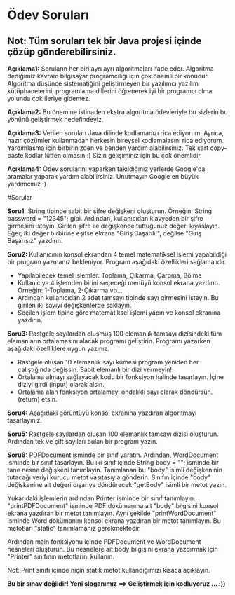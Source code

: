 
# Ödev Soruları

## Not: Tüm soruları tek bir Java projesi içinde çözüp gönderebilirsiniz.

**Açıklama1:** Soruların her biri ayrı ayrı algoritmaları ifade eder. Algoritma dediğimiz kavram bilgisayar programcılığı için çok önemli bir konudur.
Algoritma düşünce sistematiğini geliştirmeyen bir yazılımcı yazılım kütüphanelerini, programlama dillerini öğrenerek iyi bir programcı olma yolunda çok ileriye gidemez.

**Açıklama2:** Bu önemine istinaden ekstra algoritma ödevleriyle bu sizlerin bu yönünü geliştirmek hedefindeyiz.

**Açıklama3:** Verilen soruları Java dilinde kodlamanızı rica ediyorum. Ayrıca, hazır çözümler kullanmadan herkesin bireysel kodlamalasını rica ediyorum.
Yardımlaşma için birbirinizden ve benden yardım alabilirsiniz. Tek şart copy-paste kodlar lütfen olmasın :) Sizin gelişiminiz için bu çok önemlidir.

**Açıklama4:** Ödev sorularını yaparken takıldığınız yerlerde Google'da aramalar yaparak yardım alabilirsiniz. Unutmayın Google en büyük yardımcınız :)

#Sorular

**Soru1:** String tipinde sabit bir şifre değişkeni oluşturun. Örneğin: String password = "12345"; gibi. Ardından, kullanıcıdan klavyeden bir şifre girmesini isteyin.
Girilen şifre ile değişkende tuttuğunuz değeri kıyaslayın. Eğer, iki değer birbirine eşitse ekrana "Giriş Başarılı!", değilse "Giriş Başarısız" yazdırın.

**Soru2:** Kullanıcının konsol ekrandan 4 temel matematiksel işlemi yapabildiği bir program yazmanız bekleniyor. Program aşağıdaki özellikleri sağlamalıdır.

- Yapılabilecek temel işlemler: Toplama, Çıkarma, Çarpma, Bölme
- Kullanıcıya 4 işlemden birini seçeceği menüyü konsol ekrana yazdırın. Örneğin: 1-Toplama, 2-Çıkarma vb...
- Ardından kullanıcıdan 2 adet tamsayı tipinde sayı girmesini isteyin. Bu girilen iki sayıyı değişkenlerde saklayın.
- Seçilen işlem tipine göre matematiksel işlemi yapın ve konsol ekranına yazdırın.

**Soru3:** Rastgele sayılardan oluşmuş 100 elemanlık tamsayı dizisindeki tüm elemanların ortalamasını alacak programı geliştirin. Programı yazarken aşağıdaki özelliklere uygun yazınız.

- Rastgele oluşan 10 elemanlık sayı kümesi program yeniden her çalıştığında değişsin. Sabit elemanlı bir dizi vermeyin!
- Ortalama almayı sağlayacak kodu bir fonksiyon halinde tasarlayın. İçine diziyi girdi (input) olarak alsın.
- Ortalama alan fonksiyon ortalamayı ondalıklı sayı olarak döndürsün. (return) etsin.

**Soru4:** Aşağıdaki görüntüyü konsol ekranına yazdıran algoritmayı tasarlayınız.


**Soru5:** Rastgele sayılardan oluşan 100 elemanlık tamsayı dizisi oluşturun. Ardından tek ve çift sayıları bulan bir program yazın.

**Soru6:** PDFDocument isminde bir sınıf yaratın. Ardından, WordDocument isminde bir sınıf tasarlayın. Bu iki sınıf içinde String body = ""; isminde bir tane nesne değişkeni tanımlayın.
Tanımlanan bu "body" isimli değişkeninin tutacağı veriyi kurucu metot vasıtasıyla gönderin. Sınıfın içinde "body" değişkenine ait değeri dışarıya döndürecek "getBody" isimli bir metot yazın.

Yukarıdaki işlemlerin ardından Printer isminde bir sınıf tanımlayın. "printPDFDocument" isminde PDF dokümanına ait "body" bilgisini konsol ekrana yazdıran bir metot tanımlayın.
Aynı şekilde "printWordDocument" isminde Word dokümanını konsol ekrana yazdıran bir metot tanımlayın. Bu metotları "static" tanımlamanız gerekmektedir.

Ardından main fonksiyonu içinde PDFDocument ve WordDocument nesneleri oluşturun. Bu nesnelere ait body bilgisini ekrana yazdırmak için "Printer" sınıfının metotlarını kullanın.

Not: Print sınıfı içinde niçin statik metot kullandığımızı kısaca açıklayın.

**Bu bir sınav değildir! Yeni sloganımız ==> Geliştirmek için kodluyoruz ... :))**


